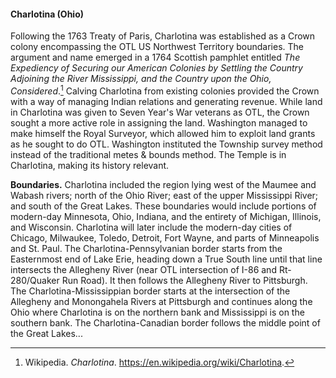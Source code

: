#### Charlotina (Ohio)

Following the 1763 Treaty of Paris, Charlotina was established as a Crown colony encompassing the OTL US Northwest Territory boundaries. The argument and name emerged in a 1764 Scottish pamphlet entitled _The Expediency of Securing our American Colonies by Settling the Country Adjoining the River Mississippi, and the Country upon the Ohio, Considered_.[^wiki-charlotina] Calving Charlotina from existing colonies provided the Crown with a way of managing Indian relations and generating revenue. While land in Charlotina was given to Seven Year's War veterans as OTL, the Crown sought a more active role in assigning the land. Washington managed to make himself the Royal Surveyor, which allowed him to exploit land grants as he sought to do OTL. Washington instituted the Township survey method instead of the traditional metes & bounds method. The Temple is in Charlotina, making its history relevant.

[^wiki-charlotina]: Wikipedia. _Charlotina_. https://en.wikipedia.org/wiki/Charlotina.

**Boundaries.**
Charlotina included the region lying west of the Maumee and Wabash rivers; north of the Ohio River; east of the upper Mississippi River; and south of the Great Lakes. These boundaries would include portions of modern-day Minnesota, Ohio, Indiana, and the entirety of Michigan, Illinois, and Wisconsin. Charlotina will later include the modern-day cities of Chicago, Milwaukee, Toledo, Detroit, Fort Wayne, and parts of Minneapolis and St. Paul.
The Charlotina-Pennsylvanian border starts from the Easternmost end of Lake Erie, heading down a True South line until that line intersects the Allegheny River (near OTL intersection of I-86 and Rt-280/Quaker Run Road). It then follows the Allegheny River to Pittsburgh.
The Charlotina-Mississippian border starts at the intersection of the Allegheny and Monongahela Rivers at Pittsburgh and continues along the Ohio where Charlotina is on the northern bank and Mississippi is on the southern bank.
The Charlotina-Canadian border follows the middle point of the Great Lakes...
